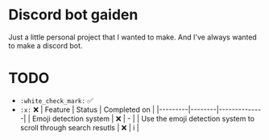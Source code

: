 # Discord bot gaiden
Just a little personal project that I wanted to make. And I've always wanted to make a discord bot.


# TODO
- `:white_check_mark:` :white_check_mark:  
- `:x:` :x:
| Feature | Status | Completed on |
|---------|--------|--------------|
| Emoji detection system | :x: | - |
| Use the emoji detection system to scroll through search resutls | :x: | i |
